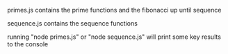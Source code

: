 
primes.js
contains the prime functions and the fibonacci up until sequence

sequence.js
contains the sequence functions

running "node primes.js" or "node sequence.js" will print some key results to the console

